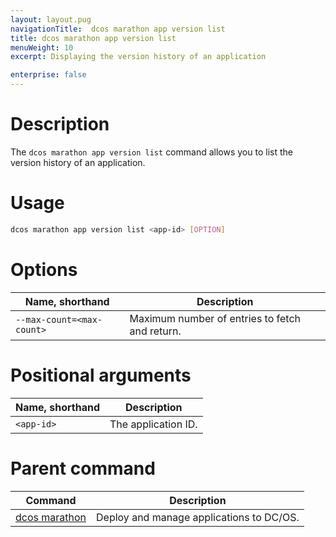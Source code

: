 ```yaml
---
layout: layout.pug
navigationTitle:  dcos marathon app version list
title: dcos marathon app version list
menuWeight: 10
excerpt: Displaying the version history of an application

enterprise: false
---
```



# Description
The `dcos marathon app version list` command allows you to list the version history of an application.

# Usage

```bash
dcos marathon app version list <app-id> [OPTION]
```

# Options

| Name, shorthand |  Description |
|---------|-------------|
| `--max-count=<max-count>`   | Maximum number of entries to fetch and return. |

# Positional arguments

| Name, shorthand |  Description |
|---------|-------------|
| `<app-id>`   |   The application ID. |

# Parent command

| Command | Description |
|---------|-------------|
| [dcos marathon](/dcos/1.11/cli/command-reference/dcos-marathon/) | Deploy and manage applications to DC/OS. |


